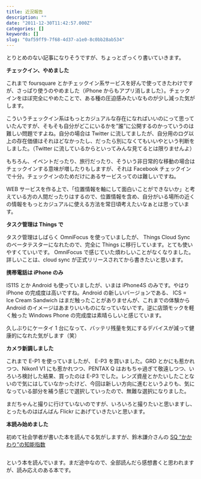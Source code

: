 ```yaml
---
title: 近況報告
description: ""
date: "2011-12-30T11:42:57.000Z"
categories: []
keywords: []
slug: "0af59ff9-7f68-4d37-a1e0-8c0bb28ab534"
---
```

とりとめのない記事になりそうですが、ちょっとざっくり書いていきます。

**チェックイン、やめました**

これまで foursquare とかチェックイン系サービスを好んで使ってきたわけですが、さっぱり使うのやめました（iPhone からもアプリ消しました）。チェックインをほぼ完全にやめたことで、ある種の圧迫感みたいなものが少し減った気がします。

こういうチェックイン系はもっとカジュアルな存在になればいいのにって思っていたんですが、そもそも自分がどこにいるかを”誰”に公開するのかっていうのは難しい問題ですよね。自分の場合は Twitter に流してましたが、自分用のログ以上の存在価値はそれほどなかったし、だったら別になくてもいいやという判断をしました。（Twitter に流しているからといってみんな見てるとは限りませんよ）

もちろん、イベントだったり、旅行だったり、そういう非日常的な移動の場合はチェックインする意味が増したりもしますが、それは Facebook チェックインで十分。チェックインのためだけにあるサービスってのは難しいですね。

WEB サービスを作る上で、「位置情報を軸にして面白いことができないか」と考えている方の人間だったりはするので、位置情報を含め、自分がいる場所の近くの情報をもっとカジュアルに使える方法を常日頃考えたいなぁとは思っています。

**タスク管理は Things で**

タスク管理はしばらく OmniFocus を使っていましたが、 Things Cloud Sync のベータテスターになれたので、完全に Things に移行しています。とても使いやすくていいです。 OmniFocus で感じていた煩わしいことがなくなりました。詳しいことは、cloud sync が正式リリースされてから書きたいと思います。

**携帯電話は iPhone のみ**

IS11S とか Android も使っていましたが、いまは iPhone4S のみです。やはり iPhone の完成度は高いですね。Android の新しいバージョンである、 ICS = Ice Cream Sandwich はまだ触ったことがありませんが、これまでの体験から Android のイメージはあまりいいものになっていないです。逆に店頭モックを軽く触った Windows Phone の完成度は素晴らしいと感じています。

久しぶりにケータイ 1 台になって、バッテリ残量を気にするデバイスが減って健康的になれた気がします（笑）

**カメラ新調しました**

これまで E-P1 を使っていましたが、 E-P3 を買いました。GRD とかにも惹かれつつ、Nikon1 V1 にも惹かれつつ、PENTAX Q はおもちゃ過ぎて敬遠しつつ、いろいろ検討した結果、買ったのは E-P3 でした。レンズ資産とかたいしたことないので気にはしていなかったけど、今回は新しい方向に進むというよりも、気になっている部分を補う感じで選択していったので、無難な選択になりました。

まだちゃんと撮りに行けていないのですが、いろいろと撮りたいと思いますし、とったものはばんばん Flickr にあげていきたいと思います。

**本読み始めました**

初めて社会学者が書いた本を読んでる気がしますが、鈴木謙介さんの [SQ “かかわり”の知能指数](http://www.amazon.co.jp/gp/product/4799310836/ref=as_li_ss_tl?ie=UTF8&tag=qli-22&linkCode=as2&camp=247&creative=7399&creativeASIN=4799310836)

![]()

という本を読んでいます。まだ途中なので、全部読んだら感想書くと思われますが、読み応えのある本です。
